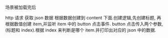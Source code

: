 场景被加载完后


http 请求 获取 json 数据
根据数据创建到 content 下面.创建逻辑,先创建标题, 再根据数值创建 item,并监听 item 中的 button 点击事件.
button 点击传入两个参数,(标题和 index).根据 index 来判断是哪个 item.并打印出对应的 json 中的数据.
